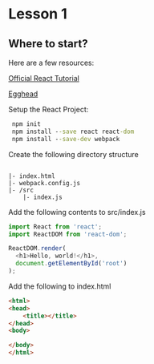 # Lesson 1

## Where to start?

Here are a few resources:

[Official React Tutorial](https://reactjs.org/tutorial/tutorial.html)

[Egghead](https://egghead.io/technologies/react)


Setup the React Project:

```cmd
 npm init
 npm install --save react react-dom
 npm install --save-dev webpack

```

Create the following directory structure
```

|- index.html
|- webpack.config.js
|- /src
	|- index.js

```

Add the following contents to src/index.js

```javascript
import React from 'react';
import ReactDOM from 'react-dom';

ReactDOM.render(
  <h1>Hello, world!</h1>,
  document.getElementById('root')
);
```

Add the following to index.html
```html
<html>
<head>
	<title></title>
</head>
<body>

</body>
</html>
```











